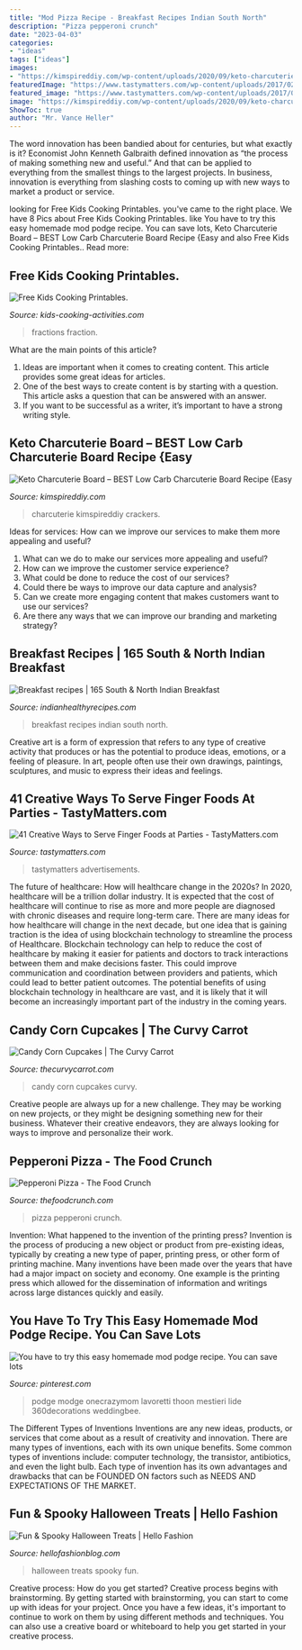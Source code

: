 ```yaml
---
title: "Mod Pizza Recipe - Breakfast Recipes Indian South North"
description: "Pizza pepperoni crunch"
date: "2023-04-03"
categories:
- "ideas"
tags: ["ideas"]
images:
- "https://kimspireddiy.com/wp-content/uploads/2020/09/keto-charcuterie-board-1-1.jpg"
featuredImage: "https://www.tastymatters.com/wp-content/uploads/2017/02/Creative-Ways-to-Serve-Finger-Foods-6a.jpg"
featured_image: "https://www.tastymatters.com/wp-content/uploads/2017/02/Creative-Ways-to-Serve-Finger-Foods-6a.jpg"
image: "https://kimspireddiy.com/wp-content/uploads/2020/09/keto-charcuterie-board-1-1.jpg"
ShowToc: true
author: "Mr. Vance Heller"
---
```



The word innovation has been bandied about for centuries, but what exactly is it? Economist John Kenneth Galbraith defined innovation as “the process of making something new and useful.” And that can be applied to everything from the smallest things to the largest projects. In business, innovation is everything from slashing costs to coming up with new ways to market a product or service.

	

		
looking for Free Kids Cooking Printables. you've came to the right place. We have 8 Pics about Free Kids Cooking Printables. like You have to try this easy homemade mod podge recipe. You can save lots, Keto Charcuterie Board – BEST Low Carb Charcuterie Board Recipe {Easy and also Free Kids Cooking Printables.. Read more:
		
    
## Free Kids Cooking Printables.

<img loading=lazy src="https://www.kids-cooking-activities.com/image-files/pizzamathtn1.jpg" onerror="this.onerror=null;this.src='https://tse1.mm.bing.net/th?id=OIP.J-w4Czf-7cxQsEU2yj_qUQAAAA&amp;pid=15.1';" alt="Free Kids Cooking Printables.">

_Source: kids-cooking-activities.com_

>fractions fraction. 

	

What are the main points of this article?
1. Ideas are important when it comes to creating content. This article provides some great ideas for articles.
2. One of the best ways to create content is by starting with a question. This article asks a question that can be answered with an answer.
3. If you want to be successful as a writer, it’s important to have a strong writing style.

    
## Keto Charcuterie Board – BEST Low Carb Charcuterie Board Recipe {Easy

<img loading=lazy src="https://kimspireddiy.com/wp-content/uploads/2020/09/keto-charcuterie-board-1-1.jpg" onerror="this.onerror=null;this.src='https://tse2.mm.bing.net/th?id=OIP.jxKVIaxuXX7GE1P8iLgliwHaLH&amp;pid=15.1';" alt="Keto Charcuterie Board – BEST Low Carb Charcuterie Board Recipe {Easy">

_Source: kimspireddiy.com_

>charcuterie kimspireddiy crackers. 

	

Ideas for services: How can we improve our services to make them more appealing and useful?
1. What can we do to make our services more appealing and useful? 
2. How can we improve the customer service experience? 
3. What could be done to reduce the cost of our services? 
4. Could there be ways to improve our data capture and analysis? 
5. Can we create more engaging content that makes customers want to use our services? 
6. Are there any ways that we can improve our branding and marketing strategy?

    
## Breakfast Recipes | 165 South &amp; North Indian Breakfast

<img loading=lazy src="https://www.indianhealthyrecipes.com/wp-content/uploads/2016/09/breakfast-recipes-fb.jpg" onerror="this.onerror=null;this.src='https://tse1.mm.bing.net/th?id=OIP.oqxCRj6euxukcamqCyrjJwHaD4&amp;pid=15.1';" alt="Breakfast recipes | 165 South &amp; North Indian Breakfast">

_Source: indianhealthyrecipes.com_

>breakfast recipes indian south north. 

	

Creative art is a form of expression that refers to any type of creative activity that produces or has the potential to produce ideas, emotions, or a feeling of pleasure. In art, people often use their own drawings, paintings, sculptures, and music to express their ideas and feelings.

    
## 41 Creative Ways To Serve Finger Foods At Parties - TastyMatters.com

<img loading=lazy src="https://www.tastymatters.com/wp-content/uploads/2017/02/Creative-Ways-to-Serve-Finger-Foods-6a.jpg" onerror="this.onerror=null;this.src='https://tse3.mm.bing.net/th?id=OIP.xjKvGf0Pb_BpGA_fER9L3AHaKu&amp;pid=15.1';" alt="41 Creative Ways to Serve Finger Foods at Parties - TastyMatters.com">

_Source: tastymatters.com_

>tastymatters advertisements. 

	

The future of healthcare: How will healthcare change in the 2020s?
In 2020, healthcare will be a trillion dollar industry. It is expected that the cost of healthcare will continue to rise as more and more people are diagnosed with chronic diseases and require long-term care. There are many ideas for how healthcare will change in the next decade, but one idea that is gaining traction is the idea of using blockchain technology to streamline the process of Healthcare. Blockchain technology can help to reduce the cost of healthcare by making it easier for patients and doctors to track interactions between them and make decisions faster. This could improve communication and coordination between providers and patients, which could lead to better patient outcomes. The potential benefits of using blockchain technology in healthcare are vast, and it is likely that it will become an increasingly important part of the industry in the coming years.

    
## Candy Corn Cupcakes | The Curvy Carrot

<img loading=lazy src="http://www.thecurvycarrot.com/wp-content/uploads/2010/09/candy-corn-cupcake1.jpg" onerror="this.onerror=null;this.src='https://tse3.mm.bing.net/th?id=OIP.7A0KqzDc_tnW5fTtFY1D6gHaLH&amp;pid=15.1';" alt="Candy Corn Cupcakes | The Curvy Carrot">

_Source: thecurvycarrot.com_

>candy corn cupcakes curvy. 

	

Creative people are always up for a new challenge. They may be working on new projects, or they might be designing something new for their business. Whatever their creative endeavors, they are always looking for ways to improve and personalize their work.

    
## Pepperoni Pizza - The Food Crunch

<img loading=lazy src="https://www.thefoodcrunch.com/wp-content/uploads/2019/09/Pepperoni_Pizza.jpg" onerror="this.onerror=null;this.src='https://tse4.mm.bing.net/th?id=OIP.VPLO3dExb2Q47SvyLug3dQHaE8&amp;pid=15.1';" alt="Pepperoni Pizza - The Food Crunch">

_Source: thefoodcrunch.com_

>pizza pepperoni crunch. 

	

Invention: What happened to the invention of the printing press?
Invention is the process of producing a new object or product from pre-existing ideas, typically by creating a new type of paper, printing press, or other form of printing machine. Many inventions have been made over the years that have had a major impact on society and economy. One example is the printing press which allowed for the dissemination of information and writings across large distances quickly and easily.

    
## You Have To Try This Easy Homemade Mod Podge Recipe. You Can Save Lots

<img loading=lazy src="https://i.pinimg.com/736x/75/9b/f9/759bf97874547fd80b17d6cd0450f5c2.jpg" onerror="this.onerror=null;this.src='https://tse4.mm.bing.net/th?id=OIP.DlRpdu2FLdfXQSkuJuEiaAHaLH&amp;pid=15.1';" alt="You have to try this easy homemade mod podge recipe. You can save lots">

_Source: pinterest.com_

>podge modge onecrazymom lavoretti thoon mestieri lide 360decorations weddingbee. 

	

The Different Types of Inventions
Inventions are any new ideas, products, or services that come about as a result of creativity and innovation. There are many types of inventions, each with its own unique benefits. Some common types of inventions include: computer technology, the transistor, antibiotics, and even the light bulb. Each type of invention has its own advantages and drawbacks that can be FOUNDED ON factors such as NEEDS AND EXPECTATIONS OF THE MARKET.

    
## Fun &amp; Spooky Halloween Treats | Hello Fashion

<img loading=lazy src="http://www.hellofashionblog.com/wp-content/uploads/2016/10/bonebread.jpg" onerror="this.onerror=null;this.src='https://tse3.mm.bing.net/th?id=OIP.9MYJJcpaHNbfu7gzbtOPBAHaKz&amp;pid=15.1';" alt="Fun &amp; Spooky Halloween Treats | Hello Fashion">

_Source: hellofashionblog.com_

>halloween treats spooky fun. 

	

Creative process: How do you get started?
Creative process begins with brainstorming. By getting started with brainstorming, you can start to come up with ideas for your project. Once you have a few ideas, it's important to continue to work on them by using different methods and techniques. You can also use a creative board or whiteboard to help you get started in your creative process.

